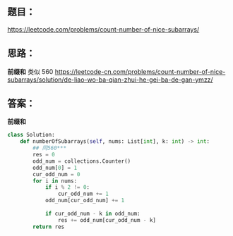 ## 题目：
https://leetcode.com/problems/count-number-of-nice-subarrays/

## 思路：
**前缀和**
类似 560
https://leetcode-cn.com/problems/count-number-of-nice-subarrays/solution/de-liao-wo-ba-qian-zhui-he-gei-ba-de-gan-ymzz/



## 答案：
**前缀和**
```python
class Solution:
    def numberOfSubarrays(self, nums: List[int], k: int) -> int:
        ## 同560***
        res = 0
        odd_num = collections.Counter()
        odd_num[0] = 1
        cur_odd_num = 0
        for i in nums:
            if i % 2 != 0:
                cur_odd_num += 1
            odd_num[cur_odd_num] += 1
            
            if cur_odd_num - k in odd_num:
                res += odd_num[cur_odd_num - k]
        return res

```
